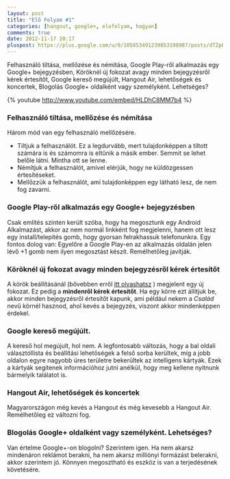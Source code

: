 ```yaml
---
layout: post
title: "Elő Folyam #1"
categories: [hangout, google+, elofolyam, hogyan]
comments: true
date: 2012-11-17 20:17
pluspost: https://plus.google.com/u/0/105853491239853198987/posts/dTZpHLL4nWk
---
```


Felhasználó tiltása, mellőzése és némítása, Google Play-ről alkalmazás egy Google+
bejegyzésben, Köröknél új fokozat avagy minden bejegyzésről kérek értesítőt, Google kereső
megújúlt, Hangout Air, lehetőségek és koncertek, Blogolás Google+ oldalként vagy
személyként. Lehetséges?

{% youtube http://www.youtube.com/embed/HLDhC8MM7b4 %}

### Felhasználó tiltása, mellőzése és némítása

Három mód van egy felhasználó mellőzésére.

* Tiltjuk a felhasználót. Ez a legdurvább, mert tulajdonképpen a tiltott számára is és számomra is eltűnik
a másik ember. Semmit se lehet belőle látni. Mintha ott se lenne.
* Némítjuk a felhasználót, amivel elérjük, hogy ne küldözgessen értesítéseket.
* Mellőzzük a felhasználót, ami tulajdonképpen egy látható lesz, de nem fog zavarni.

### Google Play-ről alkalmazás egy Google+ bejegyzésben

Csak említés szinten került szóba, hogy ha megosztunk egy Android Alkalmazást,
akkor az nem normál linkként fog megjelenni, hanem ott lesz egy install/telepítés gomb,
hogy gyorsan felrakhassuk telefonunkra. Egy fontos dolog van: Egyelőre a Google Play-en
az alkalmazás oldalán jelen lévő +1 gomb nem ilyen megosztást készít. Remélhetőleg javítják.

### Köröknél új fokozat avagy minden bejegyzésről kérek értesítőt

A körök beállításánál (bővebben erről [itt olvashatsz](/hogyan/2012/07/18/tl-zsfolt-a-folyamod/) )
megjelent egy új fokozat. Ez pedig a **mindenről kérek értesítőt**. Ha egy körre ezt állítjuk be,
akkor minden bejegyzésről értesítőt kapunk, ami például nekem a _Család_ nevű körnél hasznod, ahol
kevés a bejegyzés, viszont akkor mindenképpen érdekel.

### Google kereső megújúlt.

A kereső hol megújult, hol nem. A legfontosabb változás, hogy a bal oldali választóllista és beállítási
lehetőségek a felső sorba kerültek, míg a jobb oldalon egyre nagyobb üres területre bekerültek az
intelligens kártyák. Ezek a kártyák segítenek információhoz jutni anélkül, hogy meg kellene nyitnunk
bármelyik találatot is.

### Hangout Air, lehetőségek és koncertek

Magyarországon még kevés a Hangout és még kevesebb a Hangout Air. Remélhetőleg ez változni fog.

### Blogolás Google+ oldalként vagy személyként. Lehetséges?

Van értelme Google+-on blogolni? Szerintem igen. Ha nem akarsz mindenáron reklámot berakni, ha nem akarsz
milliónyi formázást belerakni, akkor szerintem jó. Könnyen megosztható és eszköz is van a terjedésének
követésére.